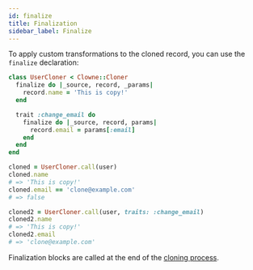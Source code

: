 ```yaml
---
id: finalize
title: Finalization
sidebar_label: Finalize
---
```


To apply custom transformations to the cloned record, you can use the `finalize` declaration:

```ruby
class UserCloner < Clowne::Cloner
  finalize do |_source, record, _params|
    record.name = 'This is copy!'
  end

  trait :change_email do
    finalize do |_source, record, params|
      record.email = params[:email]
    end
  end
end

cloned = UserCloner.call(user)
cloned.name
# => 'This is copy!'
cloned.email == 'clone@example.com'
# => false

cloned2 = UserCloner.call(user, traits: :change_email)
cloned2.name
# => 'This is copy!'
cloned2.email
# => 'clone@example.com'
```

Finalization blocks are called at the end of the [cloning process](execution_order.md).
